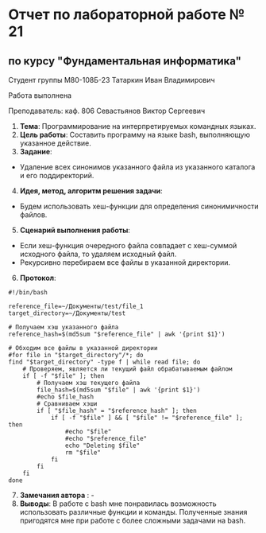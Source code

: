 # Отчет по лабораторной работе № 21
## по курсу "Фундаментальная информатика"

Студент группы М80-108Б-23 Татаркин Иван Владимирович

Работа выполнена 

Преподаватель: каф. 806 Севастьянов Виктор Сергеевич

1. **Тема**: Программирование на интерпретируемых командных языках.
2. **Цель работы**: Составить программу на языке bash, выполняющую указанное действие.
3. **Задание**:
- Удаление всех синонимов указанного файла из указанного каталога и его поддиректорий.
4. **Идея, метод, алгоритм решения задачи**: 
- Будем использовать хеш-функции для определения синонимичности файлов.
5. **Сценарий выполнения работы**: 
- Если хеш-функция очередного файла совпадает с хеш-суммой исходного файла, то удаляем исходный файл.
- Рекурсивно перебираем все файлы в указанной директории.
6. **Протокол**:
```
#!/bin/bash

reference_file=~/Документы/test/file_1
target_directory=~/Документы/test

# Получаем хэш указанного файла
reference_hash=$(md5sum "$reference_file" | awk '{print $1}')

# Обходим все файлы в указанной директории
#for file in "$target_directory"/*; do
find "$target_directory" -type f | while read file; do
    # Проверяем, является ли текущий файл обрабатываемым файлом
    if [ -f "$file" ]; then
        # Получаем хэш текущего файла
        file_hash=$(md5sum "$file" | awk '{print $1}')
        #echo $file_hash
        # Сравниваем хэши
        if [ "$file_hash" = "$reference_hash" ]; then
            if [ -f "$file" ] && [ "$file" != "$reference_file" ]; then
            	#echo "$file"
            	#echo "$reference_file"
            	echo "Deleting $file"
            	rm "$file"
            fi
        fi
    fi
done

```
7. **Замечания автора** : -
8. **Выводы**: В работе с bash мне понравилась возможность использовать различные функции и команды. Полученные знания пригодятся мне при работе с более сложными задачами на bash.
